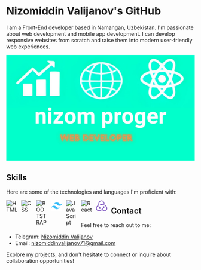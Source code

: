 <!-- # Nizomiddin Valijanov's GitHub

Welcome to my GitHub account! I'm Nizomiddin Valijanov, and I'm passionate about web development and mobile app development. Here you'll find projects related to HTML, CSS, SCSS, JavaScript, React, React Native, and Python.

## Projects

### Project 1 - My first Marketplace

This is a shopping site, I use json server
I can't see this repository beacause this is a private repository

#### Technologies:

- HTML
- CSS/SCSS
- JavaScript
- React.js
- Redux

### Project 2 - [Project Name]

Brief description of the project, its purpose, and technologies used.

#### Technologies:

- React
- [Other relevant technologies]

### Project 3 - [Project Name]

Brief description of the project, its purpose, and technologies used.

#### Technologies:

- React Native
- [Other relevant technologies]

## Skills

- HTML
- CSS/SCSS
- JavaScript
- React
- React Native
- Python

## How to Reach Me

- LinkedIn: [Nizomiddin Valijanov](https://www.linkedin.com/in/your-linkedin-profile/)
- Email: your.email@example.com

Feel free to explore my projects and reach out if you have any questions or collaboration opportunities!

## License

This repository and its contents are open-source under the [Your License] - see the [LICENSE.md](LICENSE.md) file for details. -->

# Nizomiddin Valijanov's GitHub

I am a Front-End developer based in Namangan, Uzbekistan. I'm passionate about web development and mobile app development. I can develop responsive websites from scratch and raise them into modern user-friendly web experiences.

![Screenshot](https://github.com/Nizomiddin-Valijanov/Nizomiddin-Valijanov/blob/main/photo_2024-02-03_22-45-07.jpg)

## Skills

Here are some of the technologies and languages I'm proficient with:

<img align="left" alt="HTML" width="30px" style="padding-right:10px;"
   src="https://cdn.jsdelivr.net/gh/devicons/devicon/icons/html5/html5-plain.svg"
   />
<img align="left" alt="CSS" width="30px" style="padding-right:10px;"
   src="https://cdn.jsdelivr.net/gh/devicons/devicon/icons/css3/css3-plain.svg"
   />
<img align="left" alt="BOOTSTRAP" width="30px" style="padding-right:10px;"
   src="https://cdn.jsdelivr.net/gh/devicons/devicon/icons/bootstrap/bootstrap-original.svg"
   />
<img align="left" alt="TAILWINDCSS" width="30px" style="padding-right:10px;"
   src="https://raw.githubusercontent.com/devicons/devicon/master/icons/tailwindcss/tailwindcss-plain.svg"
   />
<img align="left" alt="JavaScript" width="30px" style="padding-right:10px;"
   src="https://cdn.jsdelivr.net/gh/devicons/devicon/icons/javascript/javascript-plain.svg"
   />

<!-- <img align="left" alt="JQUERY" width="30px" style="padding-right:10px;"
   src="https://cdn.jsdelivr.net/gh/devicons/devicon/icons/jquery/jquery-plain-wordmark.svg"
   /> -->

<!-- <img align="left" alt="TypeScript" width="30px" style="padding-right:10px;"
   src="https://cdn.jsdelivr.net/gh/devicons/devicon/icons/typescript/typescript-plain.svg"
   /> -->

<img align="left" alt="React" width="30px" style="padding-right:10px;"
   src="https://cdn.jsdelivr.net/gh/devicons/devicon/icons/react/react-original.svg"
   />
<img align="left" alt="REDUX" width="30px" style="padding-right:10px;"
   src="https://raw.githubusercontent.com/devicons/devicon/master/icons/redux/redux-original.svg"
   />

<!-- <img align="left" alt="ELECTRON" width="30px" style="padding-right:10px;"
   src="https://cdn.jsdelivr.net/gh/devicons/devicon/icons/electron/electron-original.svg"
   /> -->

## Contact

Feel free to reach out to me:

- Telegram: [Nizomiddin Valijanov](https://www.linkedin.com/in/nizomiddin-valijanov-5b80032aa)
- Email: nizomiddinvalijanov71@gmail.com

Explore my projects, and don't hesitate to connect or inquire about collaboration opportunities!
